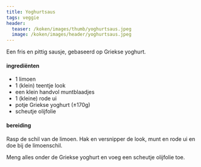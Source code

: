 ```yaml
---
title: Yoghurtsaus
tags: veggie
header:
  teaser: /koken/images/thumb/yoghurtsaus.jpeg
  image: /koken/images/header/yoghurtsaus.jpeg
---
```


Een fris en pittig sausje, gebaseerd op Griekse yoghurt.

#### ingrediënten

* 1 limoen
* 1 (klein) teentje look
* een klein handvol muntblaadjes
* 1 (kleine) rode ui
* potje Griekse yoghurt (±170g)
* scheutje olijfolie

####  bereiding 

Rasp de schil van de limoen. Hak en versnipper de look, munt en rode ui en doe bij de limoenschil.

Meng alles onder de Griekse yoghurt en voeg een scheutje olijfolie toe.
